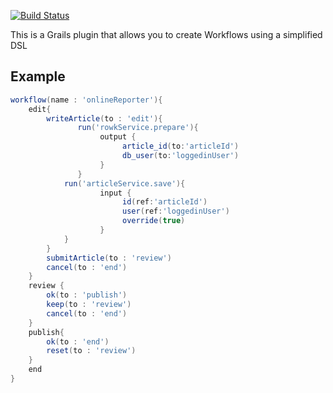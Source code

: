 [![Build Status](https://secure.travis-ci.org/yellowsnow/rowk.png?branch=master)](http://travis-ci.org/yellowsnow/rowk)


This is a Grails plugin that allows you to create Workflows using a simplified DSL

## Example

```Groovy
workflow(name : 'onlineReporter'){
	edit{
		writeArticle(to : 'edit'){
               run('rowkService.prepare'){
                    output {
                         article_id(to:'articleId')
                         db_user(to:'loggedinUser')
                    }
               }
			run('articleService.save'){
                    input {
                         id(ref:'articleId')
                         user(ref:'loggedinUser')
                         override(true)
                    }
			}
		}
		submitArticle(to : 'review')
		cancel(to : 'end')
	}
	review {
		ok(to : 'publish')
		keep(to : 'review')
		cancel(to : 'end')
	}
	publish{
		ok(to : 'end')
		reset(to : 'review')
	}
	end
}
```